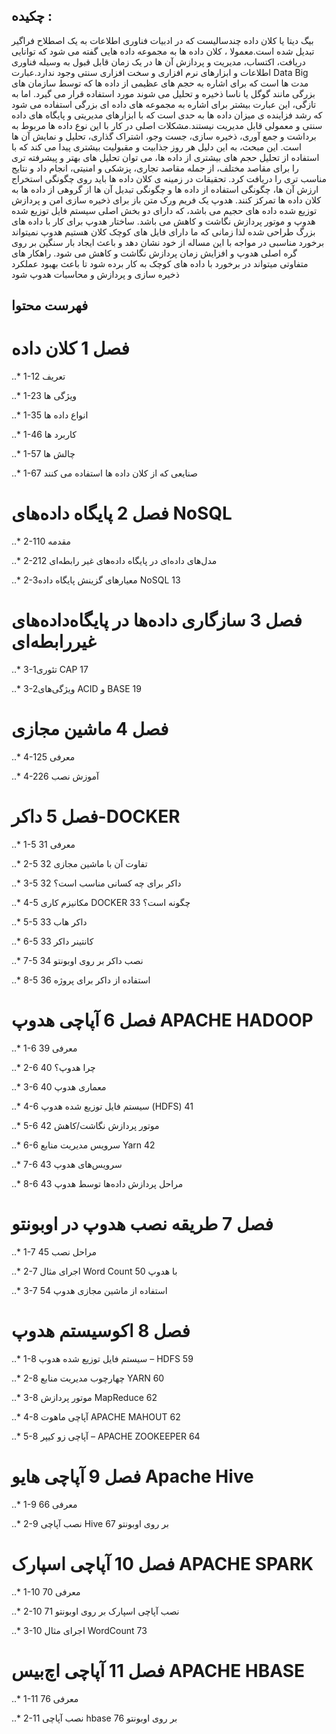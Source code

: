 ## چکیده :
بیگ دیتا یا کلان داده چندسالیست که در ادبیات فناوری اطلاعات به یک اصطلاح فراگیر تبدیل شده است.معمولا ، کلان داده ها به مجموعه داده هایی گفته می شود که توانایی دریافت، اکتساب، مدیریت و پردازش آن ها در یک زمان قابل قبول به وسیله فناوری اطلاعات و ابزارهای نرم افزاری و سخت افزاری سنتی وجود ندارد.عبارت Data Big مدت ها است که برای اشاره به حجم های عظیمی از داده ها که توسط سازمان های بزرگی مانند گوگل یا ناسا ذخیره و تحلیل می شوند مورد استفاده قرار می گیرد. اما به تازگی، این عبارت بیشتر برای اشاره به مجموعه های داده ای بزرگی استفاده می شود که رشد فزاینده ی میزان داده ها به حدی است که با ابزارهای مدیریتی و پایگاه های داده سنتی و معمولی قابل مدیریت نیستند.مشکلات اصلی در کار با این نوع داده ها مربوط به برداشت و جمع آوری، ذخیره سازی، جست وجو، اشتراک گذاری، تحلیل و نمایش آن ها است. این مبحث، به این دلیل هر روز جذابیت و مقبولیت بیشتری پیدا می کند که با استفاده از تحلیل حجم های بیشتری از داده ها، می توان تحلیل های بهتر و پیشرفته تری را برای مقاصد مختلف، از جمله مقاصد تجاری، پزشکی و امنیتی، انجام داد و نتایج مناسب تری را دریافت کرد. تحقیقات در زمینه ی کلان داده ها باید روی چگونگی استخراج ارزش آن ها، چگونگی استفاده از داده ها و چگونگی تبدیل آن ها از گروهی از داده ها به کلان داده ها تمرکز کنند.
هدوپ یک فریم ورک متن باز برای ذخیره سازی امن و پردازش توزیع شده داده های حجیم می باشد، که دارای دو بخش اصلی سیستم فایل توزیع شده هدوپ و موتور پردازش نگاشت و کاهش می باشد. ساختار هدوپ برای کار با داده های بزرگ طراحی شده لذا زمانی که ما دارای فایل های کوچک کلان هستیم هدوپ نمیتواند برخورد مناسبی در مواجه با این مساله از خود نشان دهد و باعث ایجاد بار سنگین بر روی گره اصلی هدوپ و افزایش زمان پردازش نگاشت و کاهش می شود. راهکار های متفاوتی میتواند در برخورد با داده های کوچک به کار برده شود تا باعث بهبود عملکرد ذخیره سازی و پردازش و محاسبات هدوپ شود





## فهرست محتوا

فصل 1 کلان داده
===

..* 1-1تعریف	2

..* 1-2ویژگی ها	3

..* 1-3انواع داده ها	5

..* 1-4کاربرد ها	6

..* 1-5چالش ها	7

..* 1-6صنایعی که از کلان داده ها استفاده می کنند	7

فصل 2 پایگاه داده‌های NoSQL
===

..* 2-1مقدمه	10

..* 2-2مدل‌های داده‌ای در پایگاه داده‌های غیر رابطه‌ای	12

..* 2-3معیارهای گزینش پایگاه داده NoSQL	13

فصل 3 سازگاری داده‌ها در پایگاه‌داده‌های غیررابطه‌ای
===

..* 3-1تئوری CAP	17

..* 3-2ویژگی‌های ACID و BASE	19

فصل 4 ماشین مجازی
===

..* 4-1معرفی	25

..* 4-2آموزش نصب	26

فصل 5 داکر-DOCKER
===

..* 1-5 معرفی	31

..* 2-5 تفاوت آن با ماشین مجازی	32

..* 3-5 داکر برای چه کسانی مناسب است؟	32

..* 4-5 مکانیزم کاری DOCKER چگونه است؟	33

..* 5-5 داکر هاب	33

..* 6-5 کانتینر داکر	33

..* 7-5 نصب داکر بر روی اوبونتو	34

..* 8-5 استفاده از داکر برای پروژه	36

فصل 6 آپاچی هدوپ  APACHE HADOOP
===

..* 1-6 معرفی	39

..* 2-6 چرا هدوپ؟	40

..* 3-6 معماری هدوپ	40

..* 4-6 سیستم فایل توزیع شده هدوپ (HDFS)	41

..* 5-6 موتور پردازش نگاشت/کاهش	42

..* 6-6 سرویس مدیریت منابع Yarn	42

..* 7-6 سرویس‌های هدوپ	43

..* 8-6 مراحل پردازش داده‌‌ها توسط هدوپ	43

فصل 7 طریقه نصب هدوپ در اوبونتو
===

..* 1-7 مراحل نصب	45

..* 2-7 اجرای مثال Word Count با هدوپ	50

..* 3-7 استفاده از ماشین مجازی هدوپ	54

فصل 8 اکوسیستم هدوپ
===

..* 1-8 سیستم فایل توزیع شده هدوپ – HDFS	59

..* 2-8 چهارچوب مدیریت منابع YARN	60

..* 3-8 موتور پردازش MapReduce	62

..* 4-8 آپاچی ماهوت APACHE MAHOUT	62

..* 5-8 آپاچی  زو کیپر – APACHE ZOOKEEPER	64

فصل 9 آپاچی هایو  Apache Hive
===

..* 1-9 معرفی	66

..* 2-9 نصب آپاچی Hive بر روی اوبونتو	67

فصل 10 آپاچی اسپارک  APACHE SPARK
===

..* 1-10 معرفی	70

..* 2-10 نصب آپاچی اسپارک بر روی اوبونتو	71

..* 3-10 اجرای مثال WordCount	73

فصل 11 آپاچی اچ‌بیس  APACHE HBASE
===

..* 1-11 معرفی	76

..* 2-11 نصب آپاچی hbase بر روی اوبونتو	76
